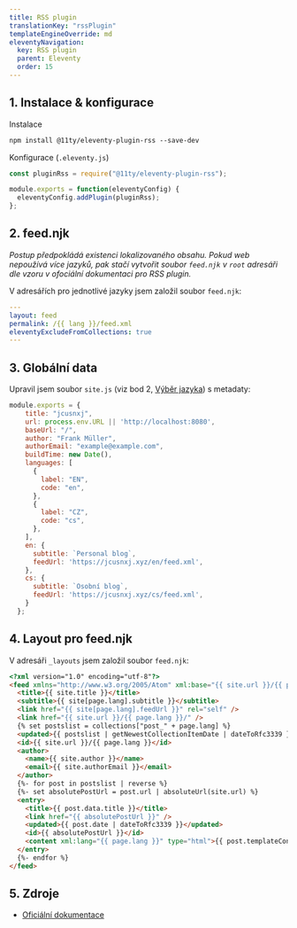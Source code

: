 ```yaml
---
title: RSS plugin
translationKey: "rssPlugin"
templateEngineOverride: md
eleventyNavigation:
  key: RSS plugin
  parent: Eleventy
  order: 15
---
```

## 1. Instalace & konfigurace
Instalace
```html
npm install @11ty/eleventy-plugin-rss --save-dev
```

Konfigurace (`.eleventy.js`)
```js
const pluginRss = require("@11ty/eleventy-plugin-rss");

module.exports = function(eleventyConfig) {
  eleventyConfig.addPlugin(pluginRss);
};
```

## 2. feed.njk
_Postup předpokládá existenci lokalizovaného obsahu. Pokud web nepoužívá více jazyků, pak stačí vytvořit soubor `feed.njk` v `root` adresáři dle vzoru v ofociální dokumentaci pro RSS plugin._

V adresářích pro jednotlivé jazyky jsem založil soubor `feed.njk`:

```yaml
---
layout: feed
permalink: /{{ lang }}/feed.xml
eleventyExcludeFromCollections: true
---
```

## 3. Globální data
Upravil jsem soubor `site.js` (viz bod 2, [Výběr jazyka](/cs/note/eleventy/vyber-jazyka)) s metadaty: 

```js
module.exports = {
    title: "jcusnxj",
    url: process.env.URL || 'http://localhost:8080',
    baseUrl: "/",
    author: "Frank Müller",
    authorEmail: "example@example.com",
    buildTime: new Date(),
    languages: [
      {
        label: "EN",
        code: "en",
      },
      {
        label: "CZ",
        code: "cs",
      },
    ],
    en: {
      subtitle: `Personal blog`,
      feedUrl: 'https://jcusnxj.xyz/en/feed.xml',
    },
    cs: {
      subtitle: `Osobní blog`,
      feedUrl: 'https://jcusnxj.xyz/cs/feed.xml',
    }
  };
  ```

## 4. Layout pro feed.njk
V adresáři `_layouts` jsem založil soubor `feed.njk`:

```html
<?xml version="1.0" encoding="utf-8"?>
<feed xmlns="http://www.w3.org/2005/Atom" xml:base="{{ site.url }}/{{ page.lang }}/">
  <title>{{ site.title }}</title>
  <subtitle>{{ site[page.lang].subtitle }}</subtitle>
  <link href="{{ site[page.lang].feedUrl }}" rel="self" />
  <link href="{{ site.url }}/{{ page.lang }}/" />
  {% set postslist = collections["post_" + page.lang] %}
  <updated>{{ postslist | getNewestCollectionItemDate | dateToRfc3339 }}</updated>
  <id>{{ site.url }}/{{ page.lang }}</id>
  <author>
    <name>{{ site.author }}</name>
    <email>{{ site.authorEmail }}</email>
  </author>
  {%- for post in postslist | reverse %} 
  {%- set absolutePostUrl = post.url | absoluteUrl(site.url) %}
  <entry>
    <title>{{ post.data.title }}</title>
    <link href="{{ absolutePostUrl }}" />
    <updated>{{ post.date | dateToRfc3339 }}</updated>
    <id>{{ absolutePostUrl }}</id>
    <content xml:lang="{{ page.lang }}" type="html">{{ post.templateContent | htmlToAbsoluteUrls(absolutePostUrl) }}</content>
  </entry>
  {%- endfor %}
</feed>
```

## 5. Zdroje
- [Oficiální dokumentace](https://www.11ty.dev/docs/plugins/rss/)

